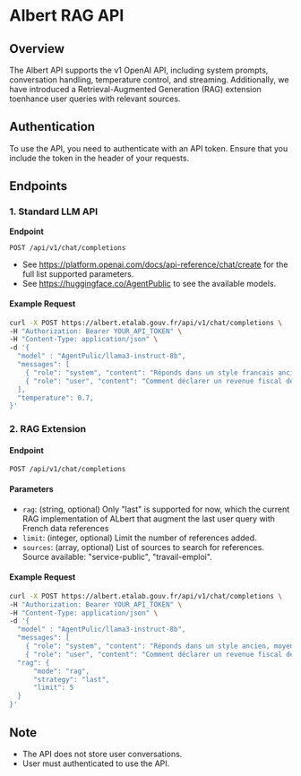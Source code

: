 # Albert RAG API

## Overview
The Albert API supports the v1 OpenAI API, including system prompts, conversation handling, temperature control, and streaming. Additionally, we have introduced a Retrieval-Augmented Generation (RAG) extension toenhance user queries with relevant sources.

## Authentication
To use the API, you need to authenticate with an API token. Ensure that you include the token in the header of your requests.

## Endpoints

### 1. Standard LLM API

**Endpoint**
```
POST /api/v1/chat/completions
```

- See https://platform.openai.com/docs/api-reference/chat/create for the full list supported parameters. 
- See https://huggingface.co/AgentPublic to see the available models.


#### Example Request
```bash
curl -X POST https://albert.etalab.gouv.fr/api/v1/chat/completions \
-H "Authorization: Bearer YOUR_API_TOKEN" \
-H "Content-Type: application/json" \
-d '{
  "model" : "AgentPulic/llama3-instruct-8b",
  "messages": [
    { "role": "system", "content": "Réponds dans un style francais ancien, moyenâgeux." },
    { "role": "user", "content": "Comment déclarer un revenue fiscal de référence ?" },
  ],
  "temperature": 0.7,
}'
```

### 2. RAG Extension
#### Endpoint
```
POST /api/v1/chat/completions
```

#### Parameters
- `rag`: (string, optional) Only "last" is supported for now, which the current RAG implementation of ALbert that augment the last user query with French data references
- `limit`: (integer, optional) Limit the number of references added.
- `sources`: (array, optional) List of sources to search for references. Source available: "service-public", "travail-emploi".

#### Example Request
```bash
curl -X POST https://albert.etalab.gouv.fr/api/v1/chat/completions \
-H "Authorization: Bearer YOUR_API_TOKEN" \
-H "Content-Type: application/json" \
-d '{
  "model" : "AgentPulic/llama3-instruct-8b",
  "messages": [
    { "role": "system", "content": "Réponds dans un style ancien, moyenâgeux" },
    { "role": "user", "content": "Comment déclarer un revenue fiscal de référence ?" },
  "rag": {
      "mode": "rag",
      "strategy": "last",
      "limit": 5
  }
}'
```

## Note
- The API does not store user conversations.
- User must authenticated to use the API.



